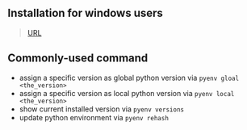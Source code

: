 ## Installation for windows users
> [URL](https://github.com/pyenv-win/pyenv-win)

## Commonly-used command
- assign a specific version as global python version via `pyenv gloal <the_version>`
- assign a specific version as local python version via `pyenv local <the_version>`
- show current installed version via `pyenv versions`
- update python environment via `pyenv rehash`